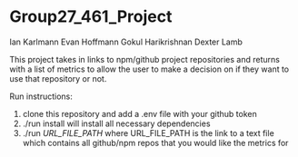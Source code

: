 # Group27_461_Project
Ian Karlmann
Evan Hoffmann
Gokul Harikrishnan
Dexter Lamb 

This project takes in links to npm/github project repositories and returns with a list of metrics to allow the user to make a decision on if they want to use that repository or not.

Run instructions:
1. clone this repository and add a .env file with your github token
2. ./run install will install all necessary dependencies
3. ./run *URL_FILE_PATH* where URL_FILE_PATH is the link to a text file which contains all github/npm repos that you would like the metrics for
